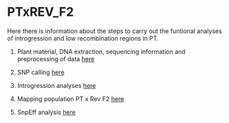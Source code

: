 # PTxREV_F2

Here there is information about the steps to carry out the funtional analyses of introgression and low recombination regions in PT.

1. Plant material, DNA extraction, sequencing information and preprocessing of data [here](https://github.com/sawers-rellan-labs/PTxREV_F2/tree/master/Plant_material-DNA-extraction-sequencing_information_and_preprocessing_of_data)

2. SNP calling [here](https://github.com/sawers-rellan-labs/PTxREV_F2/tree/master/SNP_calling)

3. Introgression analyses [here](https://github.com/sawers-rellan-labs/PTxREV_F2/tree/master/Introgression_analyses)

4. Mapping population PT x Rev F2 [here](https://github.com/sawers-rellan-labs/PTxREV_F2/tree/master/PTxREV_F2_linkage_map)

5. SnpEff analysis [here](https://)
